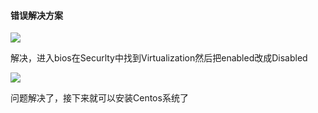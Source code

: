 #### 错误解决方案

![](/assets/图3-10.png)

解决，进入bios在Securlty中找到Virtualization然后把enabled改成Disabled

![](/assets/图3-11.png)

问题解决了，接下来就可以安装Centos系统了



